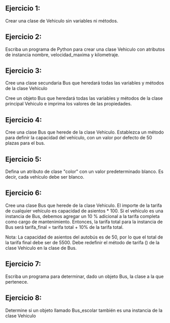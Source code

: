 ## Ejercicio 1: 
Crear una clase de Vehiculo sin variables ni métodos.

## Ejercicio 2: 
Escriba un programa de Python para crear una clase Vehiculo con atributos de instancia nombre, velocidad_maxima y kilometraje.

## Ejercicio 3: 
Cree una clase secundaria Bus que heredará todas las variables y métodos de la clase Vehiculo

Cree un objeto Bus que heredará todas las variables y métodos de la clase principal Vehiculo e imprima los valores de las propiedades.

## Ejercicio 4: 
Cree una clase Bus que herede de la clase Vehiculo. 
Establezca un método para definir la capacidad del vehículo, con un valor por defecto de 50 plazas para el bus.

## Ejercicio 5: 
Defina un atributo de clase "color" con un valor predeterminado blanco. Es decir, cada vehículo debe ser blanco.

## Ejercicio 6:
Cree una clase Bus que herede de la clase Vehiculo. El importe de la tarifa de cualquier vehículo es capacidad de asientos * 100. 
Si el vehículo es una instancia de Bus, debemos agregar un 10 % adicional a la tarifa completa como cargo de mantenimiento. 
Entonces, la tarifa total para la instancia de Bus será 
tarifa_final = tarifa total + 10% de la tarifa total.

Nota: La capacidad de asientos del autobús es de 50, por lo que el total de la tarifa final debe ser de 5500. Debe redefinir el método de tarifa () de la clase Vehiculo en la clase de Bus.

## Ejercicio 7:
Escriba un programa para determinar, dado un objeto Bus,  la clase a la que pertenece.

## Ejercicio 8: 
Determine si un objeto llamado Bus_escolar también es una instancia de la clase Vehiculo